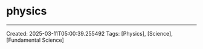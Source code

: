 # physics



---
Created: 2025-03-11T05:00:39.255492
Tags: [Physics], [Science], [Fundamental Science]
